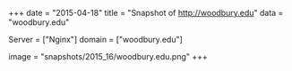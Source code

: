 
+++
date = "2015-04-18"
title = "Snapshot of http://woodbury.edu"
data = "woodbury.edu"

Server = ["Nginx"]
domain = ["woodbury.edu"]

  image = "snapshots/2015_16/woodbury.edu.png"
+++
#
